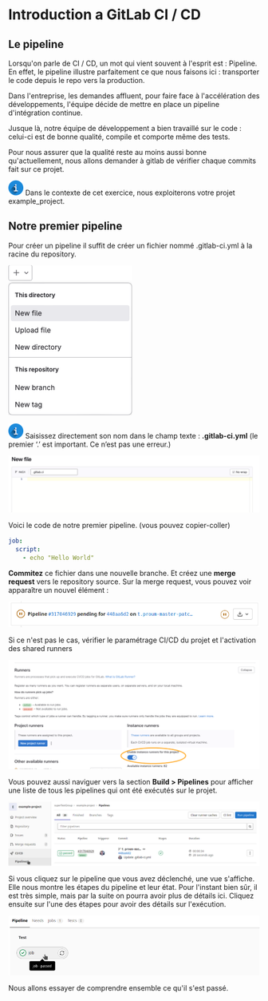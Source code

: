 <style>
.info {
  width: 60;
  height: 60;
  float: left;
}
</style>

# Introduction a GitLab CI / CD

## Le pipeline

Lorsqu'on parle de CI / CD, un mot qui vient souvent à l'esprit est : Pipeline. En effet, le pipeline illustre parfaitement ce que nous faisons ici : transporter le code depuis le repo vers la production.

Dans l'entreprise, les demandes affluent, pour faire face à l'accélération des développements, l'équipe décide de mettre en place un pipeline d'intégration continue.

Jusque là, notre équipe de développement a bien travaillé sur le code : celui-ci est de bonne qualité, compile et comporte même des tests.

Pour nous assurer que la qualité reste au moins aussi bonne qu'actuellement, nous allons demander à gitlab de vérifier chaque commits fait sur ce projet.

![INFO](./assets/info.png) Dans le contexte de cet exercice, nous exploiterons votre projet example_project.

## Notre premier pipeline

Pour créer un pipeline il suffit de créer un fichier nommé .gitlab-ci.yml à la racine du repository.

![01-IMG](./assets/01-img.png)

![INFO](./assets/info.png) Saisissez directement son nom dans le champ texte : **.gitlab-ci.yml** (le premier ‘.’ est important. Ce n’est pas une erreur.)

![02-IMG](./assets/02-img.png)

 
Voici le code de notre premier pipeline. (vous pouvez copier-coller)

```yml
job:
  script:
    - echo "Hello World"
```

**Commitez** ce fichier dans une nouvelle branche. Et créez une **merge request** vers le repository source. Sur la merge request, vous pouvez voir apparaître un nouvel élément :

![03-IMG](./assets/03-img.png)

Si ce n'est pas le cas, vérifier le paramétrage CI/CD du projet et l'activation des shared runners

![04-IMG](./assets/04-img.png)

Vous pouvez aussi naviguer vers la section **Build > Pipelines** pour afficher une liste de tous les pipelines qui ont été exécutés sur le projet.

![05-IMG](./assets/05-img.png)

Si vous cliquez sur le pipeline que vous avez déclenché, une vue s'affiche. Elle nous montre les étapes du pipeline et leur état. Pour l'instant bien sûr, il est très simple, mais par la suite on pourra avoir plus de détails ici.
Cliquez ensuite sur l'une des étapes pour avoir des détails sur l'exécution.

![06-IMG](./assets/06-img.png)

Nous allons essayer de comprendre ensemble ce qu'il s'est passé.

